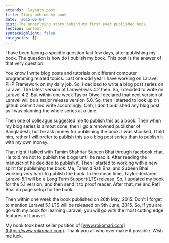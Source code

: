 ```yaml
---
extends: _layouts.post
title: Story behind my book
date: '2015-06-04'
gist: The underlying story behind my first ever published book.
section: content
syntaxHighlight: false
categories: []
---
```


I have been facing a specific question last few days, after publishing my book. The question is how do I publish my book. This post is the answer of that very question.

You know I write blog posts and tutorials on different computer programming related topics. Last one odd year I have working on Laravel PHP Framework on my daily job. So, I decided to write a blog post series on Laravel. The latest version of Laravel was 4.2 then. So, I decided to write on Laravel 4.2\. But within one week Taylor Otwell declared that next version of Laravel will be a major release version 5.0\. So, then I started to look up on github commit and write accordingly. Ohh, I don't published any blog post as I was planning the whole series at a time.

Then one of colleague suggested me to publish this as a book. Then when my blog series is almost done, then I go a renowned publisher of Bangladesh, but he ask money for publishing the book. I was shocked, I told him, rather I will prefer to publish this as a blog post series than to publish it with my own money.

That night I talked with Tamim Shahriar Subeen Bhai through facebook chat. He told me not to publish the blogs until he read it. After reading the manuscript he decided to publish it. Then I started to working with a new spirit for publishing the book. Me, Tahmid Rafi Bhai and Subeen Bhai working very hard to publish the book. In the mean time, Taylor declared Laravel 5.1 will be a Long Term Support(LTS) release. So, I updated my book for the 5.1 version, and then send it to proof reader. After that, me and Rafi Bhai do page setup for the book.

Then within one week the book published on 26th May, 2015\. Don't I forget to mention Laravel 5.1 LTS will be released on 9th June, 2015\. So, If you are go with my book for learning Laravel, you will go with the most cutting edge features of Laravel.

My book took best seller position of [www.rokomari.com](https://www.rokomari.com). Thank you all who ever make it possible. Wish me luck.
